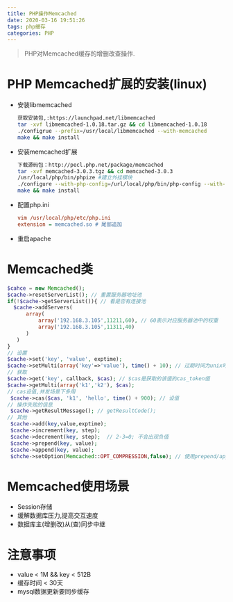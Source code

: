 ```yaml
---
title: PHP操作Memcached
date: 2020-03-16 19:51:26
tags: php缓存
categories: PHP
---
```

>PHP对Memcached缓存的增删改查操作.

<!--more-->
# PHP Memcached扩展的安装(linux)
- 安装libmemcached
  ```bash
  获取安装包,:https://launchpad.net/libmemcached
  tar -xvf libmemcached-1.0.18.tar.gz && cd libmemcached-1.0.18
  ./configrue --prefix=/usr/local/libmemcached --with-memcached
  make && make install
  ```
- 安装memcached扩展
  ```bash
  下载源码包：http://pecl.php.net/package/memcached
  tar -xvf memcached-3.0.3.tgz && cd memcached-3.0.3
  /usr/local/php/bin/phpize #建立外挂模块
  ./configure --with-php-config=/url/local/php/bin/php-config --with-libmemcached-dir=/usr/local/libmemcached --disable-memcached-asl
  make && make install
  ``` 
- 配置php.ini
  ```ini
  vim /usr/local/php/etc/php.ini
  extension = memcached.so # 尾部追加
  ```
- 重启apache

# Memcached类
  ```php
  $cahce = new Memcached();
  $cache->resetServerList(); // 重置服务器地址池
  if(!$cache->getServerList()){ // 看是否有连接池
    $cache->addServers(
        array(
            array('192.168.3.105',11211,60), // 60表示对应服务器池中的权重
            array('192.168.3.105',11311,40)
        )
     )  
  }
  // 设置
  $cache->set('key', 'value', exptime);
  $cache->setMulti(array('key'=>'value'), time() + 10); // 过期时间为unix时间戳
  // 获取
  $cache->get('key', callback, $cas); // $cas是获取的该值的cas_token值
  $cache->getMulti(array('k1','k2'), $cas);
  // cas设值,并发场景下多用
   $cache->cas($cas, 'k1', 'hello', time() + 900); // 设值
  // 操作失败的信息
   $cache->getResultMessage(); // getResultCode();
  // 其他
   $cache->add(key,value,exptime);
   $cache->increment(key, step);
   $cache->decrement(key, step);  // 2-3=0; 不会出现负值
   $cache->prepend(key, value);
   $cache->append(key, value);
   $chche->setOption(Memcached::OPT_COMPRESSION,false); // 使用prepend/append时要关闭
  ```

# Memcached使用场景
- Session存储
- 缓解数据库压力,提高交互速度
- 数据库主(增删改)从(查)同步中继

# 注意事项
- value < 1M && key < 512B
- 缓存时间 < 30天
- mysql数据更新要同步缓存
